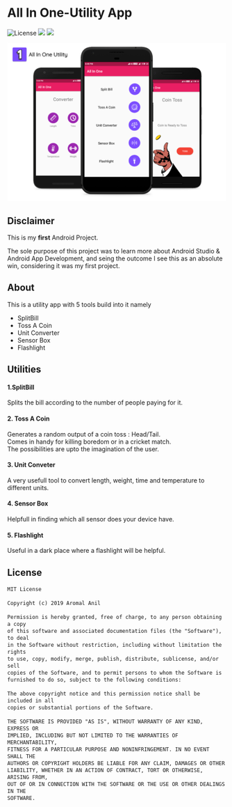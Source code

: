 # All In One-Utility App

![License](https://img.shields.io/github/license/aromalanil/All_In_One)
![](https://img.shields.io/github/repo-size/aromalanil/All_In_One)
![](https://img.shields.io/github/v/release/aromalanil/All_In_One)

![alt text](https://github.com/aromalanil/All_In_One/blob/master/art/App_Mockup.png "App Demo")



## Disclaimer

This is my **first** Android Project.

The sole purpose of this project was to learn more about Android Studio & Android App Development, and seing the outcome I see this as an absolute win, considering it was my first project.

## About

This is a utility app with 5 tools build into it namely
* SplitBill 
* Toss A Coin 
* Unit Converter
* Sensor Box 
* Flashlight

## Utilities

#### 1.SplitBill

Splits the bill according to the number of people paying for it.

#### 2. Toss A Coin

Generates a random output of a coin toss : Head/Tail.   
Comes in handy for killing boredom or in a cricket match.  
The possibilities are upto the imagination of the user.  

#### 3. Unit Conveter

A very usefull tool to convert length, weight, time and temperature to different units.

#### 4. Sensor Box

Helpfull in finding which all sensor does your device have.

#### 5. Flashlight
Useful in a dark place where a flashlight will be helpful.

## License
```
MIT License

Copyright (c) 2019 Aromal Anil

Permission is hereby granted, free of charge, to any person obtaining a copy
of this software and associated documentation files (the "Software"), to deal
in the Software without restriction, including without limitation the rights
to use, copy, modify, merge, publish, distribute, sublicense, and/or sell
copies of the Software, and to permit persons to whom the Software is
furnished to do so, subject to the following conditions:

The above copyright notice and this permission notice shall be included in all
copies or substantial portions of the Software.

THE SOFTWARE IS PROVIDED "AS IS", WITHOUT WARRANTY OF ANY KIND, EXPRESS OR
IMPLIED, INCLUDING BUT NOT LIMITED TO THE WARRANTIES OF MERCHANTABILITY,
FITNESS FOR A PARTICULAR PURPOSE AND NONINFRINGEMENT. IN NO EVENT SHALL THE
AUTHORS OR COPYRIGHT HOLDERS BE LIABLE FOR ANY CLAIM, DAMAGES OR OTHER
LIABILITY, WHETHER IN AN ACTION OF CONTRACT, TORT OR OTHERWISE, ARISING FROM,
OUT OF OR IN CONNECTION WITH THE SOFTWARE OR THE USE OR OTHER DEALINGS IN THE
SOFTWARE.
```
